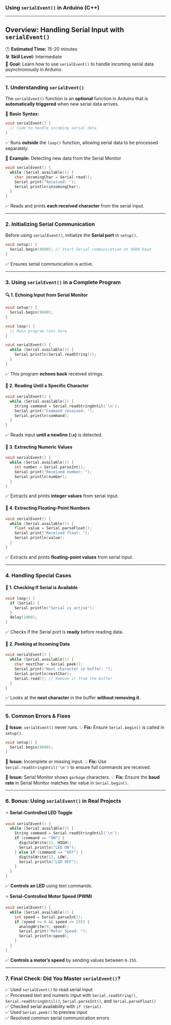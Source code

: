 ### **Using `serialEvent()` in Arduino (C++)**

---

## **Overview: Handling Serial Input with `serialEvent()`**  
🕒 **Estimated Time:** 15-20 minutes  
🛠 **Skill Level:** Intermediate  
🎯 **Goal:** Learn how to use `serialEvent()` to handle incoming serial data asynchronously in Arduino.

---

### **1. Understanding `serialEvent()`**  
The `serialEvent()` function is an **optional** function in Arduino that is **automatically triggered** when new serial data arrives.

👀 **Basic Syntax:**  
```cpp
void serialEvent() {
  // Code to handle incoming serial data
}
```
✅ Runs **outside** the `loop()` function, allowing serial data to be processed separately.

📌 **Example:** Detecting new data from the Serial Monitor
```cpp
void serialEvent() {
  while (Serial.available()) {
    char incomingChar = Serial.read();
    Serial.print("Received: ");
    Serial.println(incomingChar);
  }
}
```
✅ Reads and prints **each received character** from the serial input.

---

### **2. Initializing Serial Communication**  
Before using `serialEvent()`, initialize the **Serial port** in `setup()`.

```cpp
void setup() {
  Serial.begin(9600); // Start Serial communication at 9600 baud
}
```
✅ Ensures serial communication is active.

---

### **3. Using `serialEvent()` in a Complete Program**  

#### 🔍 **1. Echoing Input from Serial Monitor**
```cpp
void setup() {
  Serial.begin(9600);
}

void loop() {
  // Main program runs here
}

void serialEvent() {
  while (Serial.available()) {
    Serial.println(Serial.readString());
  }
}
```
✅ This program **echoes back** received strings.

#### 📑 **2. Reading Until a Specific Character**
```cpp
void serialEvent() {
  while (Serial.available()) {
    String command = Serial.readStringUntil('\n');
    Serial.print("Command received: ");
    Serial.println(command);
  }
}
```
✅ Reads input **until a newline (`\n`)** is detected.

#### 🔢 **3. Extracting Numeric Values**
```cpp
void serialEvent() {
  while (Serial.available()) {
    int number = Serial.parseInt();
    Serial.print("Received number: ");
    Serial.println(number);
  }
}
```
✅ Extracts and prints **integer values** from serial input.

#### 📏 **4. Extracting Floating-Point Numbers**
```cpp
void serialEvent() {
  while (Serial.available()) {
    float value = Serial.parseFloat();
    Serial.print("Received float: ");
    Serial.println(value);
  }
}
```
✅ Extracts and prints **floating-point values** from serial input.

---

### **4. Handling Special Cases**

#### 🔗 **1. Checking If Serial is Available**
```cpp
void loop() {
  if (Serial) {
    Serial.println("Serial is active");
  }
  delay(1000);
}
```
✅ Checks if the Serial port is **ready** before reading data.

#### 🛑 **2. Peeking at Incoming Data**
```cpp
void serialEvent() {
  while (Serial.available()) {
    char nextChar = Serial.peek();
    Serial.print("Next character in buffer: ");
    Serial.println(nextChar);
    Serial.read(); // Remove it from the buffer
  }
}
```
✅ Looks at the **next character** in the buffer **without removing it**.

---

### **5. Common Errors & Fixes**

🚨 **Issue:** `serialEvent()` never runs.
💡 **Fix:** Ensure `Serial.begin()` is called in `setup()`.
```cpp
void setup() {
  Serial.begin(9600);
}
```

🚨 **Issue:** Incomplete or missing input.
💡 **Fix:** Use `Serial.readStringUntil('\n')` to ensure full commands are received.

🚨 **Issue:** Serial Monitor shows `garbage` characters.
💡 **Fix:** Ensure the **baud rate** in Serial Monitor matches the value in `Serial.begin()`.

---

### **6. Bonus: Using `serialEvent()` in Real Projects**

⭐ **Serial-Controlled LED Toggle**
```cpp
void serialEvent() {
  while (Serial.available()) {
    String command = Serial.readStringUntil('\n');
    if (command == "ON") {
      digitalWrite(13, HIGH);
      Serial.println("LED ON");
    } else if (command == "OFF") {
      digitalWrite(13, LOW);
      Serial.println("LED OFF");
    }
  }
}
```
✅ **Controls an LED** using text commands.

⭐ **Serial-Controlled Motor Speed (PWM)**
```cpp
void serialEvent() {
  while (Serial.available()) {
    int speed = Serial.parseInt();
    if (speed >= 0 && speed <= 255) {
      analogWrite(9, speed);
      Serial.print("Motor Speed: ");
      Serial.println(speed);
    }
  }
}
```
✅ **Controls a motor’s speed** by sending values between `0-255`.

---

### **7. Final Check: Did You Master `serialEvent()`?**  
✅ Used `serialEvent()` to read serial input  
✅ Processed text and numeric input with `Serial.readString()`, `Serial.readStringUntil()`, `Serial.parseInt()`, and `Serial.parseFloat()`  
✅ Checked serial availability with `if (Serial)`  
✅ Used `Serial.peek()` to preview input  
✅ Resolved common serial communication errors  